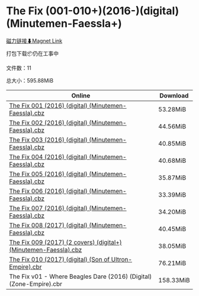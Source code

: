 # The Fix (001-010+)(2016-)(digital)(Minutemen-Faessla+)

[磁力链接⬇Magnet Link](magnet:?xt=urn:btih:9cfedf1ea90d9ffc253a34adfe23613f2898dd1c&dn=The%20Fix%20%28001-010%2B%29%282016-%29%28digital%29%28Minutemen-Faessla%2B%29)

打包下载📦仍在工事中

文件数：11

总大小：595.88MiB

Online | Download
--- | ---
[The Fix 001 (2016) (digital) (Minutemen-Faessla).cbz](https://github.com/alicewish/markdown/blob/master/comic/Fix-001-2016-digital-Minutemen-Faessla-cbz.md) | 53.28MiB
[The Fix 002 (2016) (digital) (Minutemen-Faessla).cbz](https://github.com/alicewish/markdown/blob/master/comic/Fix-002-2016-digital-Minutemen-Faessla-cbz.md) | 44.56MiB
[The Fix 003 (2016) (digital) (Minutemen-Faessla).cbz](https://github.com/alicewish/markdown/blob/master/comic/Fix-003-2016-digital-Minutemen-Faessla-cbz.md) | 40.85MiB
[The Fix 004 (2016) (digital) (Minutemen-Faessla).cbz](https://github.com/alicewish/markdown/blob/master/comic/Fix-004-2016-digital-Minutemen-Faessla-cbz.md) | 40.68MiB
[The Fix 005 (2016) (digital) (Minutemen-Faessla).cbz](https://github.com/alicewish/markdown/blob/master/comic/Fix-005-2016-digital-Minutemen-Faessla-cbz.md) | 35.87MiB
[The Fix 006 (2016) (digital) (Minutemen-Faessla).cbz](https://github.com/alicewish/markdown/blob/master/comic/Fix-006-2016-digital-Minutemen-Faessla-cbz.md) | 33.39MiB
[The Fix 007 (2016) (digital) (Minutemen-Faessla).cbz](https://github.com/alicewish/markdown/blob/master/comic/Fix-007-2016-digital-Minutemen-Faessla-cbz.md) | 34.20MiB
[The Fix 008 (2017) (digital) (Minutemen-Faessla).cbz](https://github.com/alicewish/markdown/blob/master/comic/Fix-008-2017-digital-Minutemen-Faessla-cbz.md) | 40.45MiB
[The Fix 009 (2017) (2 covers) (digital+) (Minutemen-Faessla).cbz](https://github.com/alicewish/markdown/blob/master/comic/Fix-009-2017-2-covers-digital-Minutemen-Faessla-cbz.md) | 38.05MiB
[The Fix 010 (2017) (digital) (Son of Ultron-Empire).cbr](https://github.com/alicewish/markdown/blob/master/comic/Fix-010-2017-digital-Son-of-Ultron-Empire-cbr.md) | 76.21MiB
The Fix v01 - Where Beagles Dare (2016) (Digital) (Zone-Empire).cbr | 158.33MiB
